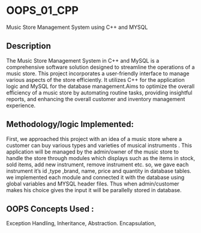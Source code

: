 # OOPS_01_CPP
Music Store Management System using C++ and MYSQL

## Description
The Music Store Management System in C++ and MySQL is a comprehensive software solution designed to streamline the operations of a music store. This project incorporates a user-friendly interface to manage various aspects of the store efficiently. It utilizes C++ for the application logic and MySQL for the database management.Aims to optimize the overall efficiency of a music store by automating routine tasks, providing insightful reports, and enhancing the overall customer and inventory management experience.

## Methodology/logic Implemented:
First, we approached this project with an idea of a music store where a customer can buy various types
and varieties of musical instruments .
This application will be managed by the admin/owner of the
music store to handle the store through modules which displays such as the items in stock, sold items, add
new instrument, remove instrument etc.
so, we gave each instrument it’s id ,type ,brand, name, price and
quantity in database tables. we implemented each module and connected it with the database using global
variables and MYSQL header files. 
Thus when admin/customer makes his choice gives the input it will be
parallelly stored in database.

## OOPS Concepts Used :
Exception Handling,
Inheritance,
Abstraction.
Encapsulation,
 

